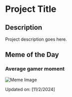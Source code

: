 # Project Title

## Description

Project description goes here.

## Meme of the Day

### Average gamer moment 
![Meme Image](https://i.redd.it/d6d1bddf5byd1.gif)

Updated on: [11/2/2024]